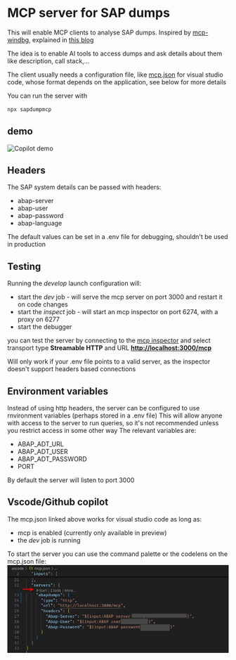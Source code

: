 # MCP server for SAP dumps

This will enable MCP clients to analyse SAP dumps.
Inspired by [mcp-windbg](https://github.com/svnscha/mcp-windbg), explained in [this blog](https://svnscha.de/posts/ai-meets-windbg/)

The idea is to enable AI tools to access dumps and ask details about them like description, call stack,...

The client usually needs a configuration file, like [mcp.json](.vscode/mcp.json) for visual studio code, whose format depends on the application, see below for more details

You can run the server with

```bash
npx sapdumpmcp
```

## demo

![Copilot demo](media/demo.gif)

## Headers

The SAP system details can be passed with headers:

* abap-server
* abap-user
* abap-password
* abap-language

The default values can be set in a .env file for debugging, shouldn't be used in production

## Testing

Running the *develop* launch configuration will:

* start the *dev* job - will serve the mcp server on port 3000 and restart it on code changes
* start the *inspect* job - will start an mcp inspector on port 6274, with a proxy on 6277
* start the debugger

you can test the server by connecting to the [mcp inspector](http://127.0.0.1:6274) and select transport type **Streamable HTTP** and URL **[http://localhost:3000/mcp](http://localhost:3000/mcp)**

Will only work if your .env file points to a valid server, as the inspector doesn't support headers based connections

## Environment variables

Instead of using http headers, the server can be configured to use rnvironment variables (perhaps stored in a .env file)
This will allow anyone with access to the server to run queries, so it's not recommended unless you restrict access in some other way
The relevant variables are:

* ABAP_ADT_URL
* ABAP_ADT_USER
* ABAP_ADT_PASSWORD
* PORT

By default the server will listen to port 3000

## Vscode/Github copilot

The mcp.json linked above works for visual studio code as long as:

* mcp is enabled (currently only available in preview)
* the *dev* job is running

To start the server you can use the command palette or the codelens on the mcp.json file:
![mcp.json](media/mcp_json.png)
